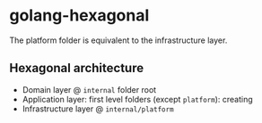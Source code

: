 # golang-hexagonal

The platform folder is equivalent to the infrastructure layer.

## Hexagonal architecture

* Domain layer @ ```internal``` folder root
* Application layer: first level folders (except ```platform```): creating
* Infrastructure layer @ ```internal/platform``` 
